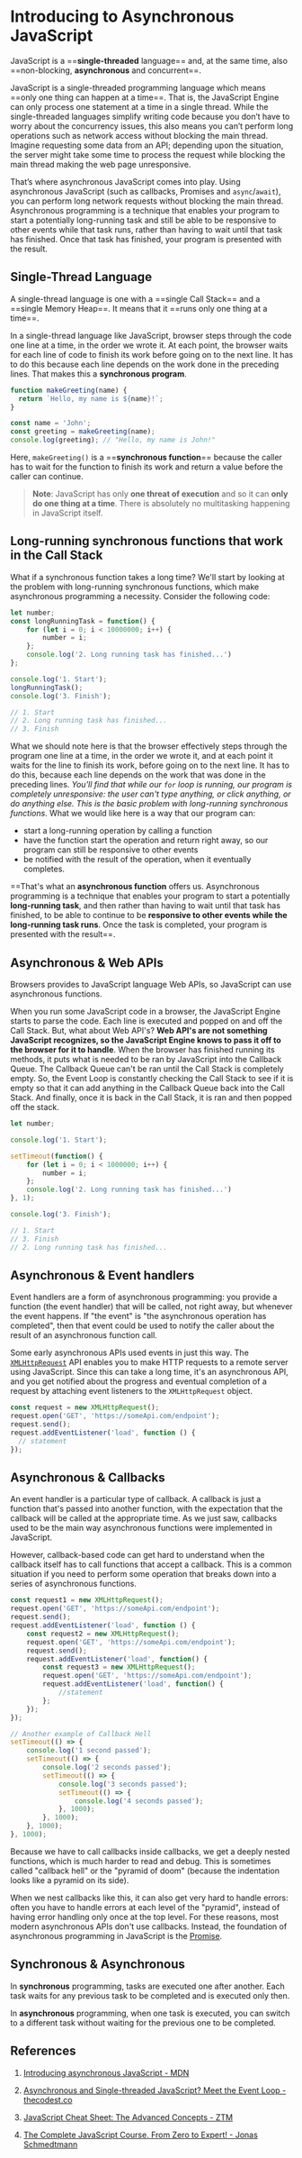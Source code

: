 # Introducing to Asynchronous JavaScript

JavaScript is a ==**single-threaded** language== and, at the same time, also ==non-blocking, **asynchronous** and concurrent==.

JavaScript is a single-threaded programming language which means ==only one thing can happen at a time==. That is, the JavaScript Engine can only process one statement at a time in a single thread. While the single-threaded languages simplify writing code because you don’t have to worry about the concurrency issues, this also means you can’t perform long operations such as network access without blocking the main thread. Imagine requesting some data from an API; depending upon the situation, the server might take some time to process the request while blocking the main thread making the web page unresponsive.

That’s where asynchronous JavaScript comes into play. Using asynchronous JavaScript (such as callbacks, Promises and `async`/`await`), you can perform long network requests without blocking the main thread. Asynchronous programming is a technique that enables your program to start a potentially long-running task and still be able to be responsive to other events while that task runs, rather than having to wait until that task has finished. Once that task has finished, your program is presented with the result.

## Single-Thread Language

A single-thread language is one with a ==single Call Stack== and a ==single Memory Heap==. It means that it ==runs only one thing at a time==.

In a single-thread language like JavaScript, browser steps through the code one line at a time, in the order we wrote it. At each point, the browser waits for each line of code to finish its work before going on to the next line. It has to do this because each line depends on the work done in the preceding lines. That makes this a **synchronous program**.

```js
function makeGreeting(name) {
  return `Hello, my name is ${name}!`;
}

const name = 'John';
const greeting = makeGreeting(name);
console.log(greeting); // "Hello, my name is John!"
```

Here, `makeGreeting()` is a ==**synchronous function**== because the caller has to wait for the function to finish its work and return a value before the caller can continue.

> **Note**: JavaScript has only **one threat of execution** and so it can **only do one thing at a time**. There is absolutely no multitasking happening in JavaScript itself.

## Long-running synchronous functions that work in the Call Stack

What if a synchronous function takes a long time? We'll start by looking at the problem with long-running synchronous functions, which make asynchronous programming a necessity. Consider the following code:

```js
let number;
const longRunningTask = function() {
    for (let i = 0; i < 10000000; i++) {
        number = i;
    };
    console.log('2. Long running task has finished...')
};

console.log('1. Start');
longRunningTask();
console.log('3. Finish');

// 1. Start
// 2. Long running task has finished...
// 3. Finish
```

What we should note here is that the browser effectively steps through the program one line at a time, in the order we wrote it, and at each point it waits for the line to finish its work, before going on to the next line. It has to do this, because each line depends on the work that was done in the preceding lines. _You'll find that while our `for` loop is running, our program is completely unresponsive: the user can't type anything, or click anything, or do anything else. This is the basic problem with long-running synchronous functions_. What we would like here is a way that our program can:

- start a long-running operation by calling a function
- have the function start the operation and return right away, so our program can still be responsive to other events
- be notified with the result of the operation, when it eventually completes.

==That's what an **asynchronous function** offers us. Asynchronous programming is a technique that enables your program to start a potentially **long-running task**, and then rather than having to wait until that task has finished, to be able to continue to be **responsive to other events while the long-running task runs**. Once the task is completed, your program is presented with the result==.

## Asynchronous & Web APIs

Browsers provides to JavaScript language Web APIs, so JavaScript can use asynchronous functions.

When you run some JavaScript code in a browser, the JavaScript Engine starts to parse the code. Each line is executed and popped on and off the Call Stack. But, what about Web API's? **Web API's are not something JavaScript recognizes, so the JavaScript Engine knows to pass it off to the browser for it to handle**. When the browser has finished running its methods, it puts what is needed to be ran by JavaScript into the Callback Queue. The Callback Queue can't be ran until the Call Stack is completely empty. So, the Event Loop is constantly checking the Call Stack to see if it is empty so that it can add anything in the Callback Queue back into the Call Stack. And finally, once it is back in the Call Stack, it is ran and then popped off the stack.

```js
let number;

console.log('1. Start');

setTimeout(function() {
    for (let i = 0; i < 1000000; i++) {
        number = i;
    };
    console.log('2. Long running task has finished...')
}, 1);

console.log('3. Finish');

// 1. Start
// 3. Finish
// 2. Long running task has finished...
```

## Asynchronous & Event handlers

Event handlers are a form of asynchronous programming: you provide a function (the event handler) that will be called, not right away, but whenever the event happens. If "the event" is "the asynchronous operation has completed", then that event could be used to notify the caller about the result of an asynchronous function call.

Some early asynchronous APIs used events in just this way. The [`XMLHttpRequest`](https://developer.mozilla.org/en-US/docs/Web/API/XMLHttpRequest) API enables you to make HTTP requests to a remote server using JavaScript. Since this can take a long time, it's an asynchronous API, and you get notified about the progress and eventual completion of a request by attaching event listeners to the `XMLHttpRequest` object.

```js
const request = new XMLHttpRequest();
request.open('GET', 'https://someApi.com/endpoint');
request.send();
request.addEventListener('load', function () {
  // statement
});
```

## Asynchronous & Callbacks

An event handler is a particular type of callback. A callback is just a function that's passed into another function, with the expectation that the callback will be called at the appropriate time. As we just saw, callbacks used to be the main way asynchronous functions were implemented in JavaScript.

However, callback-based code can get hard to understand when the callback itself has to call functions that accept a callback. This is a common situation if you need to perform some operation that breaks down into a series of asynchronous functions.

```js
const request1 = new XMLHttpRequest();
request.open('GET', 'https://someApi.com/endpoint');
request.send();
request.addEventListener('load', function () {
	const request2 = new XMLHttpRequest();
	request.open('GET', 'https://someApi.com/endpoint');
	request.send();
	request.addEventListener('load', function() {
		const request3 = new XMLHttpRequest();
		request.open('GET', 'https://someApi.com/endpoint');
		request.addEventListener('load', function() {
			//statement
		};
	});
});

// Another example of Callback Hell
setTimeout(() => {
    console.log('1 second passed');
    setTimeout(() => {
        console.log('2 seconds passed');
        setTimeout(() => {
            console.log('3 seconds passed');
            setTimeout(() => {
                console.log('4 seconds passed');
            }, 1000);
        }, 1000);
    }, 1000);
}, 1000);
```

Because we have to call callbacks inside callbacks, we get a deeply nested functions, which is much harder to read and debug. This is sometimes called "callback hell" or the "pyramid of doom" (because the indentation looks like a pyramid on its side).

When we nest callbacks like this, it can also get very hard to handle errors: often you have to handle errors at each level of the "pyramid", instead of having error handling only once at the top level. For these reasons, most modern asynchronous APIs don't use callbacks. Instead, the foundation of asynchronous programming in JavaScript is the [Promise](https://developer.mozilla.org/en-US/docs/Web/JavaScript/Reference/Global_Objects/Promise).

## Synchronous & Asynchronous

In **synchronous** programming, tasks are executed one after another. Each task waits for any previous task to be completed and is executed only then.

In **asynchronous** programming, when one task is executed, you can switch to a different task without waiting for the previous one to be completed.

## References

1. [Introducing asynchronous JavaScript - MDN](https://developer.mozilla.org/en-US/docs/Learn/JavaScript/Asynchronous/Introducing)

2. [Asynchronous and Single-threaded JavaScript? Meet the Event Loop - thecodest.co](https://thecodest.co/blog/asynchronous-and-single-threaded-javascript-meet-the-event-loop/)

3. [JavaScript Cheat Sheet: The Advanced Concepts - ZTM](https://zerotomastery.io/cheatsheets/javascript-cheatsheet-the-advanced-concepts/)

4. [The Complete JavaScript Course. From Zero to Expert! - Jonas Schmedtmann](https://www.udemy.com/course/the-complete-javascript-course/?utm_source=adwords&utm_medium=udemyads&utm_campaign=JavaScript_v.PROF_la.EN_cc.ROWMTA-B_ti.6368&utm_content=deal4584&utm_term=_._ag_130756014153_._ad_558386196906_._kw__._de_c_._dm__._pl__._ti_dsa-774930039569_._li_1011789_._pd__._&matchtype=&gclid=CjwKCAjwiuuRBhBvEiwAFXKaNCuaAhZ8UB5kIldtb76eeAyfM0SUKeceBq3FKF24pNxDVe-_g0-DPxoCnWwQAvD_BwE)
